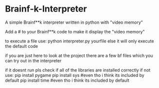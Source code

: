 # Brainf-k-Interpreter
A simple Brainf**k interpreter written in python with "video memory"

Add a # to your Brainf**k code to make it display the "video memory"

to execute a file use: python interpreter.py yourfile
else it will only execute the default code

if you are just here to look at the project there are a few bf files which you can try out in the interpreter

if it doesnt run pls check if all of the libraries are installed correctly if not use:
pip install pygame
pip install sys #even tho i think its included by default
pip install time #even tho i think its included by default
